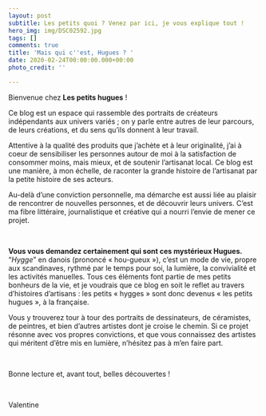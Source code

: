 ```yaml
---
layout: post
subtitle: Les petits quoi ? Venez par ici, je vous explique tout !
hero_img: img/DSC02592.jpg
tags: []
comments: true
title: 'Mais qui c''est, Hugues ? '
date: 2020-02-24T00:00:00.000+00:00
photo_credit: ''

---
```

Bienvenue chez **Les petits hugues** !

Ce blog est un espace qui rassemble des portraits de créateurs indépendants aux univers variés ; on y parle entre autres de leur parcours, de leurs créations, et du sens qu’ils donnent à leur travail.

Attentive à la qualité des produits que j’achète et à leur originalité, j’ai à coeur de sensibiliser les personnes autour de moi à la satisfaction de consommer moins, mais mieux, et de soutenir l’artisanat local. Ce blog est une manière, à mon échelle, de raconter la grande histoire de l’artisanat par la petite histoire de ses acteurs.

Au-delà d’une conviction personnelle, ma démarche est aussi liée au plaisir de rencontrer de nouvelles personnes, et de découvrir leurs univers. C’est ma fibre littéraire, journalistique et créative qui a nourri l’envie de mener ce projet.

<br>

**Vous vous demandez certainement qui sont ces mystérieux Hugues.** “_Hygge_” en danois (prononcé « hou-gueux »), c’est un mode de vie, propre aux scandinaves, rythmé par le temps pour soi, la lumière, la convivialité et les activités manuelles. Tous ces éléments font partie de mes petits bonheurs de la vie, et je voudrais que ce blog en soit le reflet au travers d’histoires d’artisans : les petits « hygges » sont donc devenus « les petits hugues », à la française.

Vous y trouverez tour à tour des portraits de dessinateurs, de céramistes, de peintres, et bien d’autres artistes dont je croise le chemin. Si ce projet résonne avec vos propres convictions, et que vous connaissez des artistes qui méritent d’être mis en lumière, n’hésitez pas à m’en faire part.

<br>

    

Bonne lecture et, avant tout, belles découvertes !

<br>

    

Valentine